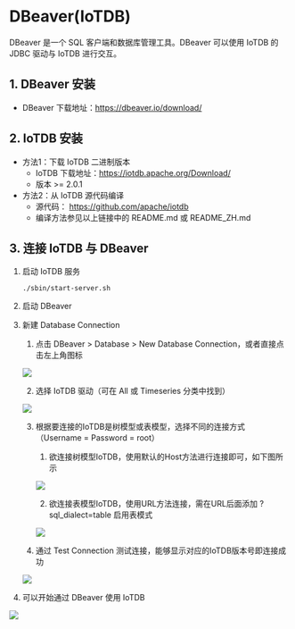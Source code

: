 <!--

    Licensed to the Apache Software Foundation (ASF) under one
    or more contributor license agreements.  See the NOTICE file
    distributed with this work for additional information
    regarding copyright ownership.  The ASF licenses this file
    to you under the Apache License, Version 2.0 (the
    "License"); you may not use this file except in compliance
    with the License.  You may obtain a copy of the License at
    
        http://www.apache.org/licenses/LICENSE-2.0
    
    Unless required by applicable law or agreed to in writing,
    software distributed under the License is distributed on an
    "AS IS" BASIS, WITHOUT WARRANTIES OR CONDITIONS OF ANY
    KIND, either express or implied.  See the License for the
    specific language governing permissions and limitations
    under the License.

-->

# DBeaver(IoTDB)

DBeaver 是一个 SQL 客户端和数据库管理工具。DBeaver 可以使用 IoTDB 的 JDBC 驱动与 IoTDB 进行交互。

## 1. DBeaver 安装

* DBeaver 下载地址：https://dbeaver.io/download/

## 2. IoTDB 安装

* 方法1：下载 IoTDB 二进制版本
  * IoTDB 下载地址：https://iotdb.apache.org/Download/
  * 版本 >= 2.0.1
* 方法2：从 IoTDB 源代码编译
  * 源代码： https://github.com/apache/iotdb
  * 编译方法参见以上链接中的 README.md 或 README_ZH.md

## 3. 连接 IoTDB 与 DBeaver

1. 启动 IoTDB 服务

   ```shell
   ./sbin/start-server.sh
   ```
2. 启动 DBeaver

3. 新建 Database Connection

   1. 点击 DBeaver > Database > New Database Connection，或者直接点击左上角图标

   ![](/img/table-dbeaver-1.png)
   
   2. 选择 IoTDB 驱动（可在 All 或 Timeseries 分类中找到）

   ![](/img/table-dbeaver-2.png)

   3. 根据要连接的IoTDB是树模型或表模型，选择不同的连接方式（Username = Password = root）

       1. 欲连接树模型IoTDB，使用默认的Host方法进行连接即可，如下图所示

       ![](/img/table-dbeaver-3.png)

       2. 欲连接表模型IoTDB，使用URL方法连接，需在URL后面添加 ?sql_dialect=table 启用表模式

      ![](/img/table-dbeaver-4.png)

   4. 通过 Test Connection 测试连接，能够显示对应的IoTDB版本号即连接成功

   ![](/img/table-dbeaver-5.png)

4. 可以开始通过 DBeaver 使用 IoTDB

![](/img/table-dbeaver-6.png)
